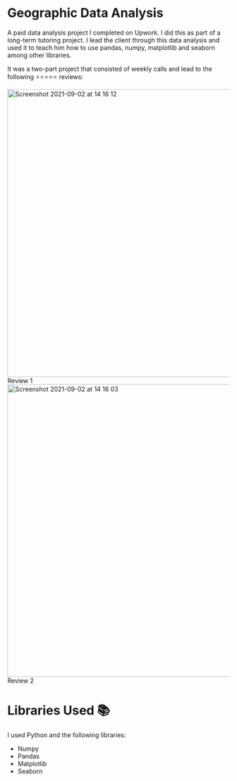 # Geographic Data Analysis

A paid data analysis project I completed on Upwork. I did this as part of a long-term tutoring project. I lead the client through this data analysis and used it to teach him how to use pandas, numpy, matplotlib and seaborn among other libraries. 

It was a two-part project that consisted of weekly calls and lead to the following ⭐⭐⭐⭐⭐ reviews:

<img width="651" alt="Screenshot 2021-09-02 at 14 16 12" src="https://user-images.githubusercontent.com/51246969/131841883-3aeb5608-bcb3-477a-865b-3493eb33ef05.png">
Review 1

<img width="662" alt="Screenshot 2021-09-02 at 14 16 03" src="https://user-images.githubusercontent.com/51246969/131841898-88233c62-55ef-41b3-851a-180383704d27.png">
Review 2

# Libraries Used 📚

I used Python and the following libraries:

* Numpy
* Pandas
* Matplotlib
* Seaborn
